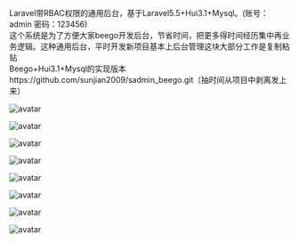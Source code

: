 
Laravel带RBAC权限的通用后台，基于Laravel5.5+Hui3.1+Mysql。(账号：admin 密码：123456)
<br/>
这个系统是为了方便大家beego开发后台，节省时间，把更多得时间经历集中再业务逻辑。这种通用后台，平时开发新项目基本上后台管理这块大部分工作是复制粘贴
<br/>
Beego+Hui3.1+Mysql的实现版本https://github.com/sunjian2009/sadmin_beego.git（抽时间从项目中剥离发上来）

![avatar](http://m.qpic.cn/psb?/dc74308a-621f-4333-bdaf-1ced2c3e5319/2fULcUPXzz9qHGPWs.0iG6PKAdZBOsCJG5N8nPcADuc!/b/dDIBAAAAAAAA&bo=gAfVAgAAAAADB3I!&rf=viewer_4)

![avatar](http://m.qpic.cn/psb?/dc74308a-621f-4333-bdaf-1ced2c3e5319/YxHUB3ws*QF4GFZ4QQM..9UNwlXBoJZEeo4SLitqqlM!/b/dGcBAAAAAAAA&bo=fQd7AwAAAAADFzA!&rf=viewer_4)

![avatar](http://m.qpic.cn/psb?/dc74308a-621f-4333-bdaf-1ced2c3e5319/ZX.uGQI5JVd**zRrQ87KPddNttUFGqlvqHkeCcNcoCo!/b/dGYBAAAAAAAA&bo=dgegAgAAAAADF.E!&rf=viewer_4)

![avatar](http://m.qpic.cn/psb?/dc74308a-621f-4333-bdaf-1ced2c3e5319/MNNNYNox9ItEnafeRIpS2JlN76ZoFkvRwhrnBBeI8Ao!/b/dPMAAAAAAAAA&bo=egeJAwAAAAADF8U!&rf=viewer_4)

![avatar](http://m.qpic.cn/psb?/dc74308a-621f-4333-bdaf-1ced2c3e5319/7G29i4Pym3w4vE1G8lfakAzjgJWiJufzJgp7uLUTjvI!/b/dGcBAAAAAAAA&bo=eAd*AwAAAAADJwE!&rf=viewer_4)

![avatar](http://m.qpic.cn/psb?/dc74308a-621f-4333-bdaf-1ced2c3e5319/oJRGwetDVoVEVA3JZ4mkehU39oe0s1jElIJtQcZEKEs!/b/dDABAAAAAAAA&bo=fgeBAwAAAAADB9k!&rf=viewer_4)

![avatar](http://m.qpic.cn/psb?/dc74308a-621f-4333-bdaf-1ced2c3e5319/4NtRj7F7dua9CFzxvJlszRT3hrs1aF7kVjPh.lmRqsU!/b/dDEBAAAAAAAA&bo=egeOAwAAAAADF8I!&rf=viewer_4)

![avatar](http://m.qpic.cn/psb?/dc74308a-621f-4333-bdaf-1ced2c3e5319/nKinqS7gLfGMMmBFIRLFGs8CJoIu5AISRtYusWo742Y!/b/dEQBAAAAAAAA&bo=gAfGAgAAAAADF3E!&rf=viewer_4)
